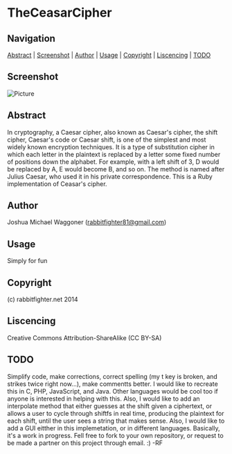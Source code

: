 TheCeasarCipher
===============
Navigation
-----------
[Abstract](#abstract) |
[Screenshot](#screenshot) |
[Author](#author) |
[Usage](#usage) | 
[Copyright](#copyright) | 
[Liscencing](#liscencing) | 
[TODO](#todo) 
 

Screenshot
----------
![Picture](http://rabbitfighter.net/wp-content/uploads/2014/09/CeasarCipher.png)

Abstract
--------
In cryptography, a Caesar cipher, also known as Caesar's cipher, the shift cipher, Caesar's code or Caesar shift, is one of the simplest and most widely known encryption techniques. It is a type of substitution cipher in which each letter in the plaintext is replaced by a letter some fixed number of positions down the alphabet. For example, with a left shift of 3, D would be replaced by A, E would become B, and so on. The method is named after Julius Caesar, who used it in his private correspondence. This is a Ruby implementation of Ceasar's cipher. 

Author
------
Joshua Michael Waggoner (rabbitfighter81@gmail.com)

Usage
-----
Simply for fun

Copyright
---------
(c) rabbitfighter.net 2014

Liscencing
----------
Creative Commons Attribution-ShareAlike (CC BY-SA)

TODO
----
Simplify code, make corrections, correct spelling (my t key is broken, and strikes twice right now...), make commentts better. I would like to recreate this in C, PHP, JavaScript, and Java. Other languages would be cool too if anyone is interested in helping with this. Also, I would like to add an interpolate method that either guesses at the shift given a ciphertext, or allows a user to cycle through shiftfs in real time, producing the plaintext for each shift, until the user sees a string that makes sense. Also, I would like to add a GUI eitther in this implemetation, or in different languages. Basically, it's a work in progress. Fell free to fork to your own repository, or request to be made a partner on this project through email. :) -RF

